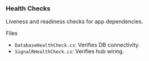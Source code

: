 ### Health Checks

Liveness and readiness checks for app dependencies.

Files
- `DatabaseHealthCheck.cs`: Verifies DB connectivity.
- `SignalRHealthCheck.cs`: Verifies hub wiring.


